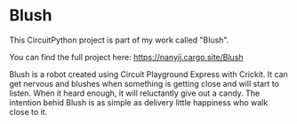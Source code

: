 # Blush
This CircuitPython project is part of my work called "Blush". 

You can find the full project here: https://nanyij.cargo.site/Blush

Blush is a robot created using Circuit Playground Express with Crickit. It can get nervous and blushes when something is getting close and will start to listen. When it heard enough, it will reluctantly give out a candy. The intention behid Blush is as simple as delivery little happiness who walk close to it. 
